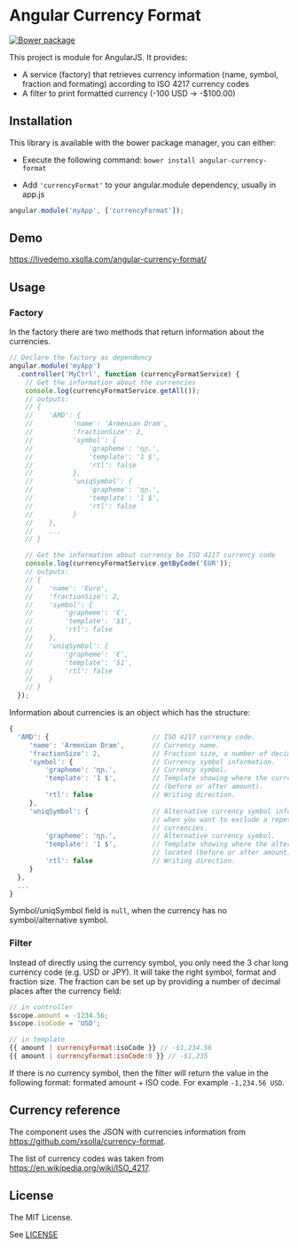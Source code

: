 # Angular Currency Format

[![Bower package](https://badge.fury.io/bo/angular-currency-format.svg)](https://badge.fury.io/bo/angular-currency-format)

This project is module for AngularJS. It provides:

- A service (factory) that retrieves currency information (name, symbol, fraction and formating) according to ISO 4217 currency codes
- A filter to print formatted currency (-100 USD -> -$100.00)

## Installation

This library is available with the bower package manager, you can either:

- Execute the following command: `bower install angular-currency-format`

- Add `'currencyFormat'` to your angular.module dependency, usually in app.js

```javascript
angular.module('myApp', ['currencyFormat']);
```

## Demo

https://livedemo.xsolla.com/angular-currency-format/

## Usage

### Factory

In the factory there are two methods that return information about the currencies.

```javascript
// Declare the factory as dependency
angular.module('myApp')
  .controller('MyCtrl', function (currencyFormatService) {
    // Get the information about the currencies
    console.log(currencyFormatService.getAll());
    // outputs:
    // {
    //    'AMD': {
    //          'name': 'Armenian Dram',
    //          'fractionSize': 2,
    //          'symbol': {
    //              'grapheme': 'դր.',
    //              'template': '1 $',
    //              'rtl': false
    //          },
    //          'uniqSymbol': {
    //              'grapheme': 'դր.',
    //              'template': '1 $',
    //              'rtl': false
    //          }
    //    },
    //    ...
    // }

    // Get the information about currency be ISO 4217 currency code
    console.log(currencyFormatService.getByCode('EUR'));
    // outputs:
    // {
    //    'name': 'Euro',
    //    'fractionSize': 2,
    //    'symbol': {
    //        'grapheme': '€',
    //        'template': '$1',
    //        'rtl': false
    //    },
    //    'uniqSymbol': {
    //        'grapheme': '€',
    //        'template': '$1',
    //        'rtl': false
    //    }
    // }
  });
```

Information about currencies is an object which has the structure:

```javascript
{
  'AMD': {                          // ISO 4217 currency code.
     'name': 'Armenian Dram',       // Currency name.
     'fractionSize': 2,             // Fraction size, a number of decimal places.
     'symbol': {                    // Currency symbol information.
         'grapheme': 'դր.',         // Currency symbol.
         'template': '1 $',         // Template showing where the currency symbol should be located
                                    // (before or after amount).
         'rtl': false               // Writing direction.
     },
     'uniqSymbol': {                // Alternative currency symbol information. We recommend to use it
                                    // when you want to exclude a repetition of symbols in different
                                    // currencies.
         'grapheme': 'դր.',         // Alternative currency symbol.
         'template': '1 $',         // Template showing where the alternative currency symbol should be
                                    // located (before or after amount).
         'rtl': false               // Writing direction.
     }
  },
  ...
}
```

Symbol/uniqSymbol field is `null`, when the currency has no symbol/alternative symbol. 

### Filter

Instead of directly using the currency symbol, you only need the 3 char long currency code (e.g. USD or JPY).
It will take the right symbol, format and fraction size. The fraction can be set up by providing a number of decimal places after the currency field:

```javascript
// in controller
$scope.amount = -1234.56;
$scope.isoCode = 'USD';

// in template
{{ amount | currencyFormat:isoCode }} // -$1,234.56
{{ amount | currencyFormat:isoCode:0 }} // -$1,235
```

If there is no currency symbol, then the filter will return the value in the following format: formated amount + ISO code. For example `-1,234.56 USD`.

## Currency reference

The component uses the JSON with currencies information from https://github.com/xsolla/currency-format.

The list of currency codes was taken from https://en.wikipedia.org/wiki/ISO_4217.

## License

The MIT License.

See [LICENSE](https://github.com/xsolla/angular-currency-format/blob/master/LICENSE)